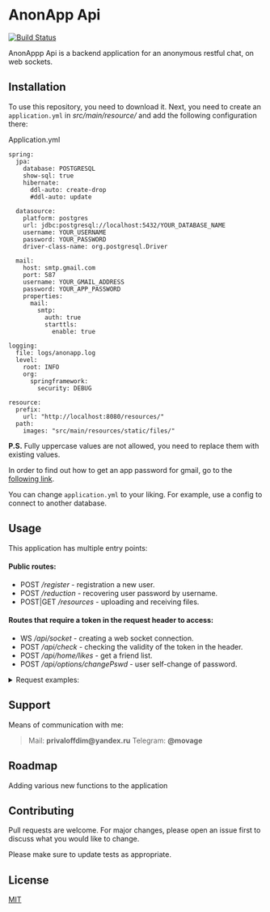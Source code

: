 # AnonApp Api
[![Build Status](https://travis-ci.com/OrlovDiga/anonapp-api.svg?branch=master)](https://travis-ci.com/OrlovDiga/anonapp-api)

AnonAppp Api is a backend application for an anonymous restful chat, on web sockets.

## Installation

To use this repository, you need to download it.
Next, you need to create an `application.yml` in _src/main/resource/_ and add the following configuration there:

Application.yml
```
spring:
  jpa:
    database: POSTGRESQL
    show-sql: true
    hibernate:
      ddl-auto: create-drop
      #ddl-auto: update

  datasource:
    platform: postgres
    url: jdbc:postgresql://localhost:5432/YOUR_DATABASE_NAME
    username: YOUR_USERNAME
    password: YOUR_PASSWORD
    driver-class-name: org.postgresql.Driver

  mail:
    host: smtp.gmail.com
    port: 587
    username: YOUR_GMAIL_ADDRESS
    password: YOUR_APP_PASSWORD
    properties:
      mail:
        smtp:
          auth: true
          starttls:
            enable: true

logging:
  file: logs/anonapp.log
  level:
    root: INFO
    org:
      springframework:
        security: DEBUG

resource:
  prefix:
    url: "http://localhost:8080/resources/"
  path:
    images: "src/main/resources/static/files/"

```
__P.S.__ Fully uppercase values ​​are not allowed, you need to replace them with existing values.


In order to find out how to get an app password for gmail, go to the [following link](https://support.google.com/accounts/answer/185833).


You can change `application.yml` to your liking. For example, use a config to connect to another database.


## Usage

This application has multiple entry points:

#### Public routes:

* POST */register* - registration a new user.
* POST */reduction* - recovering user password by username.
* POST|GET */resources* - uploading and receiving files.

#### Routes that require a token in the request header to access:
* WS */api/socket* - сreating a web socket connection.
* POST */api/check* - checking the validity of the token in the header.
* POST */api/home/likes* - get a friend list.
* POST */api/options/changePswd* - user self-change of password.

<details><summary>Request examples: </summary>

### Public routes:
***
#### */register*

 `POST`
```
{
"username": "qwerty@gmail.com",
"password": "1234",
"matchingPassword": "1234"
}
 ```
***

#### */reduction*
`POST`
 ```
{
"username": "qwerty@gmail.com",
}
 ```
***

#### */resources*
`POST`
 ```
{
"extension": ".jpeg",
"data": "BYTE_ARR_TO_BASE_64_ENCODE"
}
 ```
<br />
<br />

### Routes that require a token in the request header to access:
***
#### */api/socket*
`WS` - web socket connection

An example of connection is presented in [Dart language](https://flutter.dev/docs/cookbook/networking/web-sockets):

```
IOWebSocketChannel channel = IOWebSocketChannel.connect(
    Uri(scheme: "ws", host: "localhost", port: 8080, path: "/api/socket"),
    headers: {'token': 'something token'}
    );
```
***
#### _/api/check_
`POST`

The body of this request must be empty, and the header must contain token.

***

#### _/api/home/likes_
`POST`

```
This method is in development ...
```
***
#### _/api/options/changePswd_
`POST`
```
{
"oldPassword": "1234",
"newPassword": "1111",
"matchingNewPassword": "1111"
}
```
***

</details>

## Support

Means of communication with me:
>Mail: __privaloffdim@yandex.ru__ 
>Telegram: __@movage__

## Roadmap
Adding various new functions to the application

## Contributing
Pull requests are welcome. For major changes, please open an issue first to discuss what you would like to change.

Please make sure to update tests as appropriate.

## License
[MIT](https://github.com/OrlovDiga/anonapp-api/blob/master/LICENSE)
